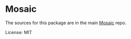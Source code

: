 Mosaic
=======

The sources for this package are in the main [Mosaic](https://github.com/positive-js/mosaic) repo.

License: MIT
